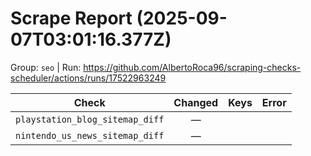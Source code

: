 # Scrape Report (2025-09-07T03:01:16.377Z)

Group: `seo`  |  Run: https://github.com/AlbertoRoca96/scraping-checks-scheduler/actions/runs/17522963249

| Check | Changed | Keys | Error |
|---|:---:|:--|:--|
| `playstation_blog_sitemap_diff` | — |  |  |
| `nintendo_us_news_sitemap_diff` | — |  |  |
